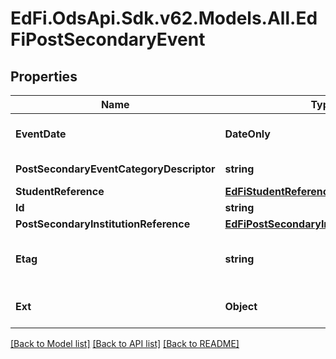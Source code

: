 # EdFi.OdsApi.Sdk.v62.Models.All.EdFiPostSecondaryEvent

## Properties

Name | Type | Description | Notes
------------ | ------------- | ------------- | -------------
**EventDate** | **DateOnly** | The date the event occurred or was recorded. | 
**PostSecondaryEventCategoryDescriptor** | **string** | The post secondary event that is logged. | 
**StudentReference** | [**EdFiStudentReference**](EdFiStudentReference.md) |  | 
**Id** | **string** |  | [optional] 
**PostSecondaryInstitutionReference** | [**EdFiPostSecondaryInstitutionReference**](EdFiPostSecondaryInstitutionReference.md) |  | [optional] 
**Etag** | **string** | A unique system-generated value that identifies the version of the resource. | [optional] 
**Ext** | **Object** | Extensions to the PostSecondaryEvent entity. | [optional] 

[[Back to Model list]](../../README.md#documentation-for-models) [[Back to API list]](../../README.md#documentation-for-api-endpoints) [[Back to README]](../../README.md)

